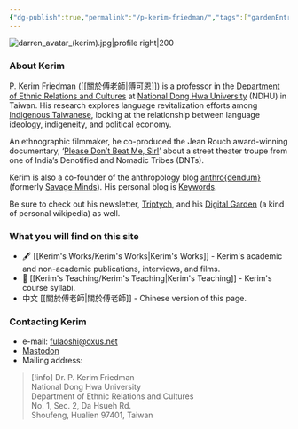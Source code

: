 ```yaml
---
{"dg-publish":true,"permalink":"/p-kerim-friedman/","tags":["gardenEntry"]}
---
```



![darren_avatar_(kerim).jpg|profile right|200](/img/user/_media/darren_avatar_(kerim).jpg)
### About Kerim
P. Kerim Friedman ([[關於傅老師\|傅可恩]]) is a professor in the [Department of Ethnic Relations and Cultures](https://rc025.ndhu.edu.tw/?Lang=en) at [National Dong Hwa University](https://epage.ndhu.edu.tw/bin/home.php?Lang=en) (NDHU) in Taiwan. His research explores language revitalization efforts among [Indigenous Taiwanese](https://en.wikipedia.org/wiki/Taiwanese_indigenous_peoples), looking at the relationship between language ideology, indigeneity, and political economy.

An ethnographic filmmaker, he co-produced the Jean Rouch award-winning documentary, ‘[Please Don’t Beat Me, Sir!](https://pleasedontbeatmesir.fournineandahalf.com/)’ about a street theater troupe from one of India’s Denotified and Nomadic Tribes (DNTs).

Kerim is also a co-founder of the anthropology blog [anthro{dendum}](https://anthrodendum.org/) (formerly [Savage Minds](https://savageminds.org/)). His personal blog is [Keywords](https://keywords.oxus.net/). 

Be sure to check out his newsletter, [Triptych](https://triptych.oxus.net), and his [Digital Garden](https:://garden.oxus.net) (a kind of personal wikipedia) as well.

### What you will find on this site
- 🖋 [[Kerim's Works/Kerim's Works\|Kerim's Works]] - Kerim's academic and non-academic publications, interviews, and films.
 - 📓 [[Kerim's Teaching/Kerim's Teaching\|Kerim's Teaching]] - Kerim's course syllabi.
- 中文 [[關於傅老師\|關於傅老師]] - Chinese version of this page.

### Contacting Kerim
- e-mail: fulaoshi@oxus.net
- [Mastodon](https://zirk.us/@kerim)
- Mailing address:
>[!info]
>Dr. P. Kerim Friedman  
>National Dong Hwa University  
>Department of Ethnic Relations and Cultures  
>No. 1, Sec. 2, Da Hsueh Rd.  
>Shoufeng, Hualien 97401, Taiwan  